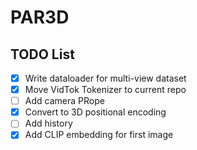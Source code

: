 # PAR3D

## TODO List
- [x] Write dataloader for multi-view dataset
- [x] Move VidTok Tokenizer to current repo
- [ ] Add camera PRope
- [x] Convert to 3D positional encoding
- [ ] Add history
- [x] Add CLIP embedding for first image
